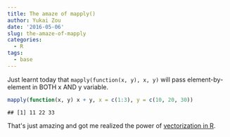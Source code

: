 ```yaml
---
title: The amaze of mapply()
author: Yukai Zou
date: '2016-05-06'
slug: the-amaze-of-mapply
categories:
  - R
tags:
  - base
---
```


Just learnt today that `mapply(function(x, y), x, y)` will pass element-by-element in BOTH x AND y variable.


```r
mapply(function(x, y) x + y, x = c(1:3), y = c(10, 20, 30))
```

```
## [1] 11 22 33
```

That's just amazing and got me realized the power of [vectorization in R](https://docs.ycrc.yale.edu/r-novice-gapminder/09-vectorization/). 
